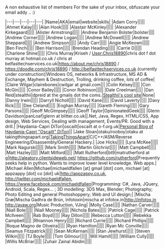 A non exhaustive list of members
For the sake of your inbox, obfuscate your email addy .. :)

|---|---|---|---|---|
|Name|AKA|email|website|skills|
|Adam Corry|||||
|Ahmet Kalay||||
|Alan Hook|||||
|Alastair McKinley|||||
|Alexander Kirkegaard|||||
|Alister Armstrong|||||
|Andrew Benjamin Bolster|bolster||||
|Andrew Corner|||||
|Andrew Logan|||||
|Andrew McDowell|||||
|Andrew Sheppard|||||
|Andrew Simpson|||||
|Andy Carr|||||
|Angie McKeown|||||
|Ben Finch|||||
|Ben Harrison|||||
|Brendan Heading|||||
|Carrie D|||||
|Charlene Shine|||||
|Chris Murray|Kriseh / <User:Chris18890>|chris dot f dot murray at hotmail.co.uk / chris at belfasttechservices.co.uk|<https://about.me/chris18890> / <https://doodle.com/chris18890> / <http://belfasttechservices.co.uk> (currently under construction)|Windows OS, networks & infrastructure, MS AD & Exchange, Mayhem & Destruction, Trolling, drinking coffee, *lots* of coffee|
|Claire Wilgar|clairebones|cwilgar at gmail.com|||
|Colin Kelsey|||||
|Con McGin|||||
|Conor Bailey|||||
|Conor Robinson|||||
|Dale Creelman|||||
|Dan Reid|stealthii|dpreid at the gmails dot the coms.|[Stealthii's cool site](http://stealthii.net)|None|
|Danny Irwin|||||
|Darryll Nicholl|||||
|David Kane|||||
|David Laverty|||||
|Davy Rick|||||
|Dee Cleland|||||
|Eoghan Murray|||||
|Gareth Fleming|||||
|Gary Parsons|||||
|Geoff McGimpsey|||||
|Geoff Taylor|OpinionatedGeek||||
|Glenn Davidson|panLoaf|glenn at blitter.co.uk||.Net, Java, Regex, HTML/CSS, App design, Web Services, Dealing with management, Events/PR. Good with a drill.|
|Haydania-Capri DiTori|oscailt|oscailt at o-f.org.uk|[Personal Blog of Haydania-Capri "Oscailt" DiTori](http://blog.capri.pw)||
|Jake Sloan|otaku/rooboy|otaku at takingthingsapart.org|[TakingThingsApart](http://www.takingthingsapart.org)|C/C++/ASM/Reverse Engineering/Disassembly/General Hackery.|
|Joe Hicks|||||
|Lyra McKee|||||
|Mark Nagurski|||||
|Mark Smith|||||
|Martin Gilchrist|||||
|Matt Campbell|||||
|Matt Hazley|||||
|Matt Milford|||||
|Matt Rutherford|bt9|matrutherford at g|<http://aleatory.clientsideweb.net/> <https://github.com/rutherford>|Frequently seeks help in python. Wants to improve lower level knowledge. Web apps.|
|Michael Allen|Michael|michaeldfallen [at] gmail [dot] com, michael [at] appzappy [dot] co [dot] uk|<http://appzappy.co.uk>, <http://twitter.com/michaeldfallen>, <https://www.facebook.com/michaeldfallen>|Programming: C#, Java, JQuery, Android, Scala, Regex... ; 3D modelling: 3DS Max, Blender; Photography; Photo Editing and general Photoshoppery; Web and UI design;|
|Mischa Græ|Mischa Gadhra de Brún, Infotoxin|mischa at infotox.in|<http://infotox.in> <http://ayaw.org>|Music Production, VJing|
|Molly Case|||||
|Nathan Carver|||||
|Niall Bole|||||
|Niall Mooney|||||
|Nichola Bates|||||
|Patrick Cage|||||
|Patrick McIlveen|||||
|Rab Boyd|||||
|Ray Dillon|||||
|Rebecca Lutton|||||
|Rebekka Campbell|||||
|Rhiannon Henry|||||
|Richard Currie|||||
|Richard Phillips|||||
|Roque Magno de Oliveira|||||
|Ryan Hamilton|||||
|Ryan Mc Conville|||||
|Seamus Fitzpatrick|||||
|Sean McKernan|||||
|Stan Jewhurst|||||
|Steven Wilkin|||||
|TJ Boyle|||||
|Tom Gilmour|||||
|Will Hamill|||||
|William Cully|||||
|Willis McBriar|||||
|Zuhair Zainal Abidin|||||
